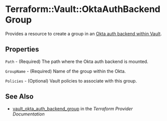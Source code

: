 # Terraform::Vault::OktaAuthBackendGroup

Provides a resource to create a group in an
[Okta auth backend within Vault](https://www.vaultproject.io/docs/auth/okta.html).

## Properties

`Path` - (Required) The path where the Okta auth backend is mounted.

`GroupName` - (Required) Name of the group within the Okta.

`Policies` - (Optional) Vault policies to associate with this group.


## See Also

* [vault_okta_auth_backend_group](https://www.terraform.io/docs/providers/vault/r/okta_auth_backend_group.html) in the _Terraform Provider Documentation_